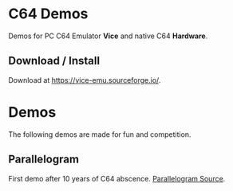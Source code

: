 # C64 Demos
Demos for PC C64 Emulator **Vice** and native C64 **Hardware**.

## Download / Install
Download at https://vice-emu.sourceforge.io/.

# Demos
The following demos are made for fun and competition.

## Parallelogram
First demo after 10 years of C64 abscence.
[Parallelogram Source](/demos/parallelogram/).
